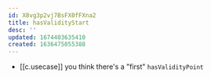 ```yaml
---
id: X8vg3p2vj7BsFX0fFXna2
title: hasValidityStart
desc: ''
updated: 1674403635410
created: 1636475055388
---
```




- [[c.usecase]] you think there's a "first" `hasValidityPoint`
